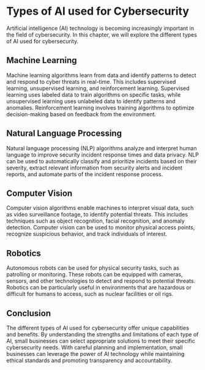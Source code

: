 Types of AI used for Cybersecurity
=================================================================================

Artificial intelligence (AI) technology is becoming increasingly important in the field of cybersecurity. In this chapter, we will explore the different types of AI used for cybersecurity.

Machine Learning
----------------

Machine learning algorithms learn from data and identify patterns to detect and respond to cyber threats in real-time. This includes supervised learning, unsupervised learning, and reinforcement learning. Supervised learning uses labeled data to train algorithms on specific tasks, while unsupervised learning uses unlabeled data to identify patterns and anomalies. Reinforcement learning involves training algorithms to optimize decision-making based on feedback from the environment.

Natural Language Processing
---------------------------

Natural language processing (NLP) algorithms analyze and interpret human language to improve security incident response times and data privacy. NLP can be used to automatically classify and prioritize incidents based on their severity, extract relevant information from security alerts and incident reports, and automate parts of the incident response process.

Computer Vision
---------------

Computer vision algorithms enable machines to interpret visual data, such as video surveillance footage, to identify potential threats. This includes techniques such as object recognition, facial recognition, and anomaly detection. Computer vision can be used to monitor physical access points, recognize suspicious behavior, and track individuals of interest.

Robotics
--------

Autonomous robots can be used for physical security tasks, such as patrolling or monitoring. These robots can be equipped with cameras, sensors, and other technologies to detect and respond to potential threats. Robotics can be particularly useful in environments that are hazardous or difficult for humans to access, such as nuclear facilities or oil rigs.

Conclusion
----------

The different types of AI used for cybersecurity offer unique capabilities and benefits. By understanding the strengths and limitations of each type of AI, small businesses can select appropriate solutions to meet their specific cybersecurity needs. With careful planning and implementation, small businesses can leverage the power of AI technology while maintaining ethical standards and promoting transparency and accountability.
